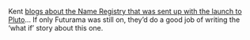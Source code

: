 Kent <a href="http://www.acmebinary.com/blogs/kent/archive/2006/01/20/453.aspx" target="_blank" class="broken_link">blogs about the Name Registry that was sent up with the launch to Pluto</a>&#8230; If only Futurama was still on, they&#8217;d do a good job of writing the &#8216;what if&#8217; story about this one.